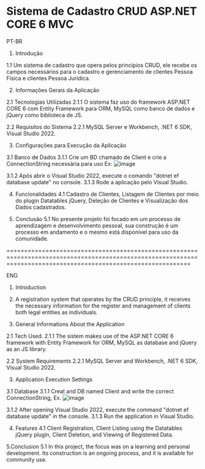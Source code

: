 # Sistema de Cadastro CRUD ASP.NET CORE 6 MVC

PT-BR

1. Introdução

1.1  Um sistema de cadastro que opera pelos princípios CRUD, ele recebe os campos necessários para o cadastro e gerenciamento de clientes Pessoa Física 
e clientes Pessoa Jurídica.

2. Informações Gerais da Aplicação

2.1 Tecnologias Utilizadas 
2.1.1 O sistema faz uso do framework ASP.NET CORE 6 com Entity Framework para ORM, MySQL como banco de dados e jQuery como biblioteca de JS.

2.2 Requisitos do Sistema
2.2.1 MySQL Server e Workbench, .NET 6 SDK, Visual Studio 2022.

3. Configurações para Execução da Aplicação

3.1 Banco de Dados
3.1.1 Crie um BD chamado de Client e crie a ConnectionString necessária para uso Ex:
![image](https://user-images.githubusercontent.com/101078851/236371514-d138c360-29b6-4c4a-b38c-ebba959d42cb.png)

3.1.2 Após abrir o Visual Studio 2022, execute o comando "dotnet ef database update" no console.
3.1.3 Rode a aplicação pelo Visual Studio.

4. Funcionalidades
4.1 Cadastro de Clientes, Listagem de Clientes por meio do plugin Datatables jQuery, Deleção de Clientes e Visualização dos Dados cadastrados.

5. Conclusão
5.1 No presente projeto foi focado em um processo de aprendizagem e desenvolvimento pessoal, sua construção é um processo em andamento e o mesmo está disponível 
para uso da comunidade.

================================================================================================================================================================

ENG

1. Introduction

1. A registration system that operates by the CRUD principle, it receives the necessary information for the register and management of clients both legal entities
as individuals.

2. General Informations About the Application

2.1 Tech Used.
2.1.1 The sistem makes use of the ASP.NET CORE 6 framework with Entity Framework for ORM, MySQL as database and jQuery as an JS library.

2.2 System Requirements
2.2.1 MySQL Server and Workbench, .NET 6 SDK, Visual Studio 2022.

3. Application Execution Settings

3.1 Database
3.1.1 Creat and DB named Client and write the correct ConnectionString, Ex.
![image](https://user-images.githubusercontent.com/101078851/236372994-e942741a-833b-40ce-98f8-0009dfdbb639.png)

3.1.2 After opening Visual Studio 2022, execute the command "dotnet ef database update" in the console.
3.1.3 Run the application in Visual Studio.

4. Features
4.1 Client Registration, Client Listing using the Datatables jQuery plugin, Client Deletion, and Viewing of Registered Data.

5.Conclusion
5.1 In this project, the focus was on a learning and personal development. Its construction is an ongoing process, and it is available for community use.
